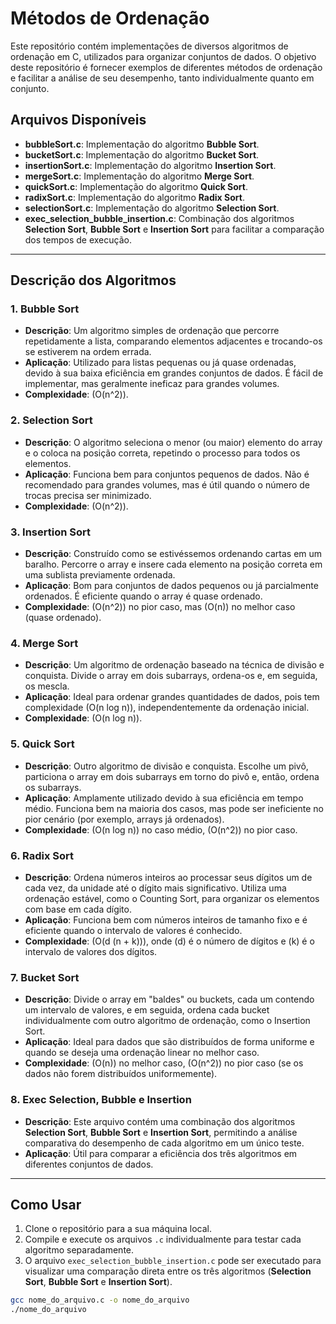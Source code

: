 # Métodos de Ordenação

Este repositório contém implementações de diversos algoritmos de ordenação em C, utilizados para organizar conjuntos de dados. O objetivo deste repositório é fornecer exemplos de diferentes métodos de ordenação e facilitar a análise de seu desempenho, tanto individualmente quanto em conjunto.

## Arquivos Disponíveis

- **bubbleSort.c**: Implementação do algoritmo **Bubble Sort**.
- **bucketSort.c**: Implementação do algoritmo **Bucket Sort**.
- **insertionSort.c**: Implementação do algoritmo **Insertion Sort**.
- **mergeSort.c**: Implementação do algoritmo **Merge Sort**.
- **quickSort.c**: Implementação do algoritmo **Quick Sort**.
- **radixSort.c**: Implementação do algoritmo **Radix Sort**.
- **selectionSort.c**: Implementação do algoritmo **Selection Sort**.
- **exec_selection_bubble_insertion.c**: Combinação dos algoritmos **Selection Sort**, **Bubble Sort** e **Insertion Sort** para facilitar a comparação dos tempos de execução.

---

## Descrição dos Algoritmos

### 1. **Bubble Sort**
- **Descrição**: Um algoritmo simples de ordenação que percorre repetidamente a lista, comparando elementos adjacentes e trocando-os se estiverem na ordem errada.
- **Aplicação**: Utilizado para listas pequenas ou já quase ordenadas, devido à sua baixa eficiência em grandes conjuntos de dados. É fácil de implementar, mas geralmente ineficaz para grandes volumes.
- **Complexidade**: \(O(n^2)\).

### 2. **Selection Sort**
- **Descrição**: O algoritmo seleciona o menor (ou maior) elemento do array e o coloca na posição correta, repetindo o processo para todos os elementos.
- **Aplicação**: Funciona bem para conjuntos pequenos de dados. Não é recomendado para grandes volumes, mas é útil quando o número de trocas precisa ser minimizado.
- **Complexidade**: \(O(n^2)\).

### 3. **Insertion Sort**
- **Descrição**: Construído como se estivéssemos ordenando cartas em um baralho. Percorre o array e insere cada elemento na posição correta em uma sublista previamente ordenada.
- **Aplicação**: Bom para conjuntos de dados pequenos ou já parcialmente ordenados. É eficiente quando o array é quase ordenado.
- **Complexidade**: \(O(n^2)\) no pior caso, mas \(O(n)\) no melhor caso (quase ordenado).

### 4. **Merge Sort**
- **Descrição**: Um algoritmo de ordenação baseado na técnica de divisão e conquista. Divide o array em dois subarrays, ordena-os e, em seguida, os mescla.
- **Aplicação**: Ideal para ordenar grandes quantidades de dados, pois tem complexidade \(O(n log n)\), independentemente da ordenação inicial.
- **Complexidade**: \(O(n log n)\).

### 5. **Quick Sort**
- **Descrição**: Outro algoritmo de divisão e conquista. Escolhe um pivô, particiona o array em dois subarrays em torno do pivô e, então, ordena os subarrays.
- **Aplicação**: Amplamente utilizado devido à sua eficiência em tempo médio. Funciona bem na maioria dos casos, mas pode ser ineficiente no pior cenário (por exemplo, arrays já ordenados).
- **Complexidade**: \(O(n log n)\) no caso médio, \(O(n^2)\) no pior caso.

### 6. **Radix Sort**
- **Descrição**: Ordena números inteiros ao processar seus dígitos um de cada vez, da unidade até o dígito mais significativo. Utiliza uma ordenação estável, como o Counting Sort, para organizar os elementos com base em cada dígito.
- **Aplicação**: Funciona bem com números inteiros de tamanho fixo e é eficiente quando o intervalo de valores é conhecido.
- **Complexidade**: \(O(d (n + k))\), onde \(d\) é o número de dígitos e \(k\) é o intervalo de valores dos dígitos.

### 7. **Bucket Sort**
- **Descrição**: Divide o array em "baldes" ou buckets, cada um contendo um intervalo de valores, e em seguida, ordena cada bucket individualmente com outro algoritmo de ordenação, como o Insertion Sort.
- **Aplicação**: Ideal para dados que são distribuídos de forma uniforme e quando se deseja uma ordenação linear no melhor caso.
- **Complexidade**: \(O(n)\) no melhor caso, \(O(n^2)\) no pior caso (se os dados não forem distribuídos uniformemente).

### 8. **Exec Selection, Bubble e Insertion**
- **Descrição**: Este arquivo contém uma combinação dos algoritmos **Selection Sort**, **Bubble Sort** e **Insertion Sort**, permitindo a análise comparativa do desempenho de cada algoritmo em um único teste.
- **Aplicação**: Útil para comparar a eficiência dos três algoritmos em diferentes conjuntos de dados. 

---

## Como Usar

1. Clone o repositório para a sua máquina local.
2. Compile e execute os arquivos `.c` individualmente para testar cada algoritmo separadamente.
3. O arquivo `exec_selection_bubble_insertion.c` pode ser executado para visualizar uma comparação direta entre os três algoritmos (**Selection Sort**, **Bubble Sort** e **Insertion Sort**).

```bash
gcc nome_do_arquivo.c -o nome_do_arquivo
./nome_do_arquivo
